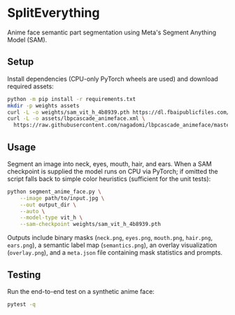 # SplitEverything

Anime face semantic part segmentation using Meta's Segment Anything Model (SAM).

## Setup

Install dependencies (CPU-only PyTorch wheels are used) and download required assets:
```bash
python -m pip install -r requirements.txt
mkdir -p weights assets
curl -L -o weights/sam_vit_h_4b8939.pth https://dl.fbaipublicfiles.com/segment_anything/sam_vit_h_4b8939.pth
curl -L -o assets/lbpcascade_animeface.xml \
  https://raw.githubusercontent.com/nagadomi/lbpcascade_animeface/master/lbpcascade_animeface.xml
```

## Usage

Segment an image into neck, eyes, mouth, hair, and ears.  When a SAM checkpoint
is supplied the model runs on CPU via PyTorch; if omitted the script falls back
to simple color heuristics (sufficient for the unit tests):
```bash
python segment_anime_face.py \
    --image path/to/input.jpg \
    --out output_dir \
    --auto \
    --model-type vit_h \
    --sam-checkpoint weights/sam_vit_h_4b8939.pth
```
Outputs include binary masks (`neck.png`, `eyes.png`, `mouth.png`, `hair.png`, `ears.png`),
a semantic label map (`semantics.png`), an overlay visualization (`overlay.png`),
and a `meta.json` file containing mask statistics and prompts.

## Testing

Run the end-to-end test on a synthetic anime face:
```bash
pytest -q
```
